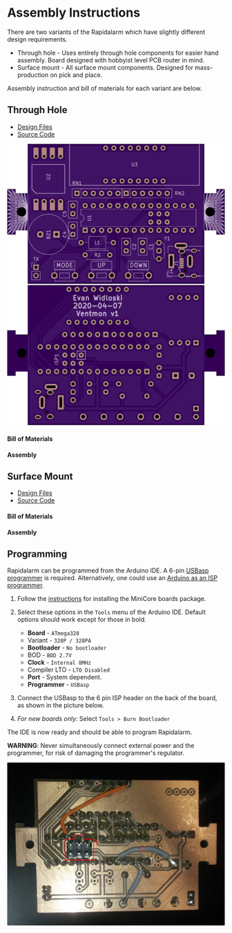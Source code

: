 # Assembly Instructions

There are two variants of the Rapidalarm which have slightly different design requirements.

- Through hole - Uses entirely through hole components for easier hand assembly.  Board designed with hobbyist level PCB router in mind.
- Surface mount - All surface mount components.  Designed for mass-production on pick and place.

Assembly instruction and bill of materials for each variant are below.

## Through Hole

- [Design Files]()
- [Source Code]()

![Through hole top](pictures/board_tht_top.png)
![Through hole bottom](pictures/board_tht_bottom.png)

#### Bill of Materials

#### Assembly

## Surface Mount

- [Design Files]()
- [Source Code]()

#### Bill of Materials

#### Assembly

## Programming

Rapidalarm can be programmed from the Arduino IDE.  A 6-pin [USBasp programmer](https://www.ebay.com/itm/USB-AVR-Programmer-w-6-Pin-10-Pin-IDC-ISP-Connector-For-USBASP/382191022734?hash=item58fc5c328e:g:zbcAAOSw1EhZjC5Z) is required.  Alternatively, one could use an [Arduino as an ISP programmer](https://www.arduino.cc/en/tutorial/arduinoISP).

1. Follow the [instructions](https://github.com/MCUdude/MiniCore#boards-manager-installation) for installing the MiniCore boards package.
2. Select these options in the `Tools` menu of the Arduino IDE.  Default options should work except for those in bold.
   - **Board** - `ATmega328`
   - Variant - `328P / 328PA`
   - **Bootloader** - `No bootloader`
   - BOD - `BOD 2.7V`
   - **Clock** - `Internal 8MHz`
   - Compiler LTO - `LTO Disabled`
   - **Port** - System dependent.
   - **Programmer** - `USBasp`
3. Connect the USBasp to the 6 pin ISP header on the back of the board, as shown in the picture below.
   
4. *For new boards only:* Select `Tools > Burn Bootloader`

The IDE is now ready and should be able to program Rapidalarm.

**WARNING**: Never simultaneously connect external power and the programmer, for risk of damaging the programmer's regulator.

![](pictures/isp.jpg)
